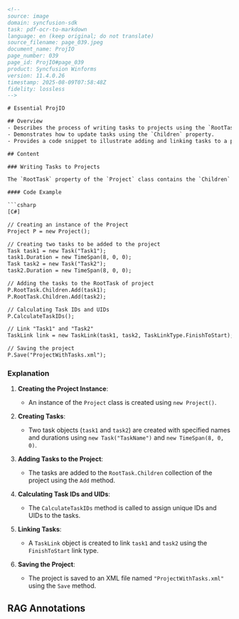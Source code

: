 ```html
<!-- 
source: image
domain: syncfusion-sdk
task: pdf-ocr-to-markdown
language: en (keep original; do not translate)
source_filename: page_039.jpeg
document_name: ProjIO
page_number: 039
page_id: ProjIO#page_039
product: Syncfusion Winforms
version: 11.4.0.26
timestamp: 2025-08-09T07:58:48Z
fidelity: lossless
-->

# Essential ProjIO

## Overview
- Describes the process of writing tasks to projects using the `RootTask` property of the `Project` class.
- Demonstrates how to update tasks using the `Children` property.
- Provides a code snippet to illustrate adding and linking tasks to a project.

## Content

### Writing Tasks to Projects

The `RootTask` property of the `Project` class contains the `Children` property, which returns the list of `Task` objects. The `Children` property is used to update the tasks. The following code snippet demonstrates writing tasks to a project.

#### Code Example

```csharp
[C#]

// Creating an instance of the Project
Project P = new Project();

// Creating two tasks to be added to the project
Task task1 = new Task("Task1");
task1.Duration = new TimeSpan(8, 0, 0);
Task task2 = new Task("Task2");
task2.Duration = new TimeSpan(8, 0, 0);

// Adding the tasks to the RootTask of project
P.RootTask.Children.Add(task1);
P.RootTask.Children.Add(task2);

// Calculating Task IDs and UIDs
P.CalculateTaskIDs();

// Link "Task1" and "Task2"
TaskLink link = new TaskLink(task1, task2, TaskLinkType.FinishToStart);

// Saving the project
P.Save("ProjectWithTasks.xml");
```

### Explanation

1. **Creating the Project Instance**:
   - An instance of the `Project` class is created using `new Project()`.

2. **Creating Tasks**:
   - Two task objects (`task1` and `task2`) are created with specified names and durations using `new Task("TaskName")` and `new TimeSpan(8, 0, 0)`.

3. **Adding Tasks to the Project**:
   - The tasks are added to the `RootTask.Children` collection of the project using the `Add` method.

4. **Calculating Task IDs and UIDs**:
   - The `CalculateTaskIDs` method is called to assign unique IDs and UIDs to the tasks.

5. **Linking Tasks**:
   - A `TaskLink` object is created to link `task1` and `task2` using the `FinishToStart` link type.

6. **Saving the Project**:
   - The project is saved to an XML file named `"ProjectWithTasks.xml"` using the `Save` method.

## RAG Annotations
<!-- tags: [syncfusion-winforms, projio, task-management, project-class, roottask, children-property, tasklink, timestamp-2025-08-09T07:58:48Z] keywords: [project, task, children, roottask, tasklink, finishtostart, calculateTaskIDs, save, csharp] -->
```